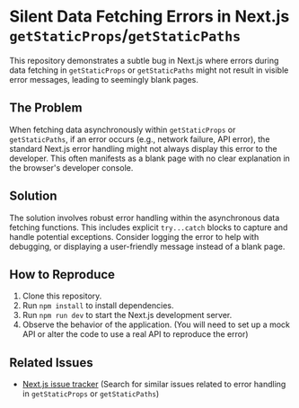# Silent Data Fetching Errors in Next.js `getStaticProps`/`getStaticPaths`

This repository demonstrates a subtle bug in Next.js where errors during data fetching in `getStaticProps` or `getStaticPaths` might not result in visible error messages, leading to seemingly blank pages.

## The Problem

When fetching data asynchronously within `getStaticProps` or `getStaticPaths`, if an error occurs (e.g., network failure, API error), the standard Next.js error handling might not always display this error to the developer. This often manifests as a blank page with no clear explanation in the browser's developer console.

## Solution

The solution involves robust error handling within the asynchronous data fetching functions. This includes explicit `try...catch` blocks to capture and handle potential exceptions.  Consider logging the error to help with debugging, or displaying a user-friendly message instead of a blank page.

## How to Reproduce

1. Clone this repository.
2. Run `npm install` to install dependencies.
3. Run `npm run dev` to start the Next.js development server.
4. Observe the behavior of the application. (You will need to set up a mock API or alter the code to use a real API to reproduce the error)

## Related Issues

* [Next.js issue tracker](https://github.com/vercel/next.js/issues) (Search for similar issues related to error handling in `getStaticProps` or `getStaticPaths`)
